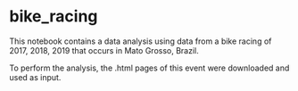 # bike_racing

This notebook contains a data analysis using data from a bike racing of 2017, 2018, 2019 that occurs in Mato Grosso, Brazil.

To perform the analysis, the .html pages of this event were downloaded and used as input.
